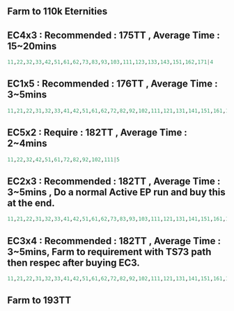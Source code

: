 ## Farm to 110k Eternities

## EC4x3 : Recommended : 175TT , Average Time : 15~20mins
```python
11,22,32,33,42,51,61,62,73,83,93,103,111,123,133,143,151,162,171|4
```

## EC1x5 : Recommended : 176TT , Average Time : 3~5mins
```python
11,21,22,31,32,33,41,42,51,61,62,72,82,92,102,111,121,131,141,151,161,162,171|1
```

## EC5x2 : Require : 182TT , Average Time : 2~4mins
```python
11,22,32,42,51,61,72,82,92,102,111|5
```

## EC2x3 : Recommended : 182TT , Average Time : 3~5mins , Do a normal Active EP run and buy this at the end.
```python
11,21,22,31,32,33,41,42,51,61,62,73,83,93,103,111,121,131,141,151,161,162,171|2
```

## EC3x4 : Recommended : 182TT , Average Time : 3~5mins, Farm to requirement with TS73 path then respec after buying EC3.
```python
11,21,22,31,32,33,41,42,51,61,62,72,82,92,102,111,121,131,141,151,161,162,171|3
```

## Farm to 193TT
